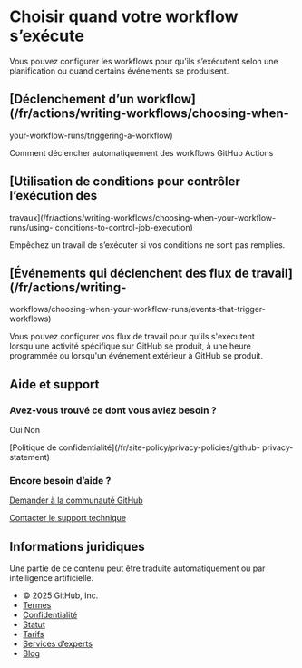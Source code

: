 # Choisir quand votre workflow s’exécute

Vous pouvez configurer les workflows pour qu’ils s’exécutent selon une
planification ou quand certains événements se produisent.

## [Déclenchement d’un workflow](/fr/actions/writing-workflows/choosing-when-
your-workflow-runs/triggering-a-workflow)

Comment déclencher automatiquement des workflows GitHub Actions

## [Utilisation de conditions pour contrôler l’exécution des
travaux](/fr/actions/writing-workflows/choosing-when-your-workflow-runs/using-
conditions-to-control-job-execution)

Empêchez un travail de s’exécuter si vos conditions ne sont pas remplies.

## [Événements qui déclenchent des flux de travail](/fr/actions/writing-
workflows/choosing-when-your-workflow-runs/events-that-trigger-workflows)

Vous pouvez configurer vos flux de travail pour qu'ils s'exécutent lorsqu'une
activité spécifique sur GitHub se produit, à une heure programmée ou lorsqu'un
événement extérieur à GitHub se produit.

## Aide et support

### Avez-vous trouvé ce dont vous aviez besoin ?

Oui Non

[Politique de confidentialité](/fr/site-policy/privacy-policies/github-
privacy-statement)

### Encore besoin d’aide ?

[Demander à la communauté
GitHub](https://github.com/orgs/community/discussions)

[Contacter le support technique](https://support.github.com)

## Informations juridiques

Une partie de ce contenu peut être traduite automatiquement ou par
intelligence artificielle.

  * © 2025 GitHub, Inc.
  * [Termes](/fr/site-policy/github-terms/github-terms-of-service)
  * [Confidentialité](/fr/site-policy/privacy-policies/github-privacy-statement)
  * [Statut](https://www.githubstatus.com/)
  * [Tarifs](https://github.com/pricing)
  * [Services d’experts](https://services.github.com)
  * [Blog](https://github.blog)

